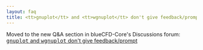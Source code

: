 ```yaml
---
layout: faq
title: <tt>gnuplot</tt> and <tt>wgnuplot</tt> don't give feedback/prompt
---
```


Moved to the new Q&A section in blueCFD-Core's Discussions forum:
[<tt>gnuplot</tt> and <tt>wgnuplot</tt> don't give feedback/prompt](https://github.com/blueCFD/Core/discussions/195)

